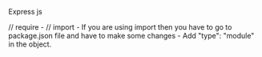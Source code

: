 Express js

// require  - 
// import  - If you are using import then you have to go to package.json file and have to make some changes - Add "type": "module"  in the object.

